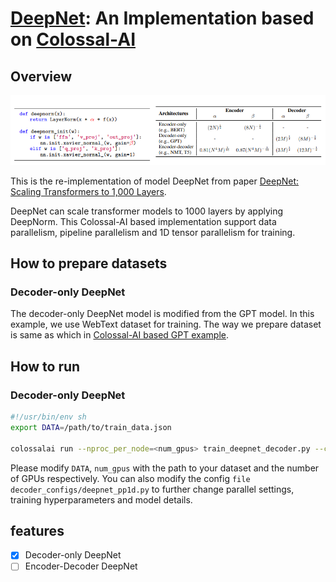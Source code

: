 # [DeepNet](https://arxiv.org/pdf/2203.00555.pdf): An Implementation based on [Colossal-AI](https://www.colossalai.org/)

## Overview

<p align="center">
  <img src="https://github.com/yuxuan-lou/ColossalAI-DeepNet/blob/main/IMG/overview.png" width="800">
</p>

This is the re-implementation of model DeepNet from paper [DeepNet: Scaling Transformers to 1,000 Layers](https://arxiv.org/pdf/2203.00555.pdf).

DeepNet can scale transformer models to 1000 layers by applying DeepNorm. This Colossal-AI based implementation support data parallelism, pipeline parallelism and 1D tensor parallelism for training.

## How to prepare datasets

### Decoder-only DeepNet
The decoder-only DeepNet model is modified from the GPT model. In this example, we use WebText dataset for training. The way we prepare dataset is same as which in [Colossal-AI based GPT example](https://github.com/hpcaitech/ColossalAI-Examples/tree/main/language/gpt).


## How to run

### Decoder-only DeepNet

```Bash
#!/usr/bin/env sh
export DATA=/path/to/train_data.json

colossalai run --nproc_per_node=<num_gpus> train_deepnet_decoder.py --config=decoder_configs/deepnet_pp1d.py --from_torch
```


Please modify `DATA`, `num_gpus` with the path to your dataset and the number of GPUs respectively.
You can also modify the config `file decoder_configs/deepnet_pp1d.py` to further change parallel settings, training hyperparameters and model details.

## features

 - [x] Decoder-only DeepNet
 - [ ] Encoder-Decoder DeepNet

